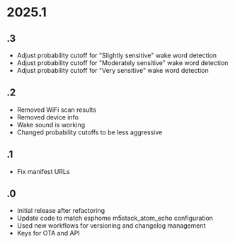 # 2025.1
## .3
- Adjust probability cutoff for "Slightly sensitive" wake word detection
- Adjust probability cutoff for "Moderately sensitive" wake word detection
- Adjust probability cutoff for "Very sensitive" wake word detection
## .2
- Removed WiFi scan results
- Removed device info
- Wake sound is working
- Changed probability cutoffs to be less aggressive
## .1
- Fix manifest URLs
## .0
- Initial release after refactoring
- Update code to match esphome m5stack_atom_echo configuration
- Used new workflows for versioning and changelog management
- Keys for OTA and API